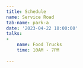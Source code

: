 ```yaml
---
title: Schedule
name: Service Road
tab-name: park-a
date: '2023-04-22 10:00:00'
talks:
- 
    name: Food Trucks
    time: 10AM - 7PM
        
---
```


